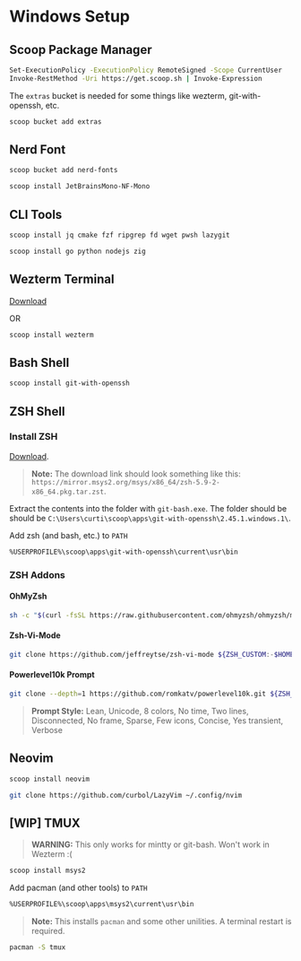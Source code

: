 # Windows Setup

## Scoop Package Manager

```sh
Set-ExecutionPolicy -ExecutionPolicy RemoteSigned -Scope CurrentUser
Invoke-RestMethod -Uri https://get.scoop.sh | Invoke-Expression
```

The `extras` bucket is needed for some things like wezterm, git-with-openssh, etc.

```sh
scoop bucket add extras
```

## Nerd Font

```sh
scoop bucket add nerd-fonts
```

```sh
scoop install JetBrainsMono-NF-Mono
```

## CLI Tools

```sh
scoop install jq cmake fzf ripgrep fd wget pwsh lazygit
```

```sh
scoop install go python nodejs zig
```

## Wezterm Terminal

[Download](https://wezfurlong.org/wezterm/install/windows.html#installing-on-windows)

OR

```sh
scoop install wezterm
```

## Bash Shell

```sh
scoop install git-with-openssh
```

## ZSH Shell

### Install ZSH

[Download](https://packages.msys2.org/package/zsh?repo=msys&variant=x86_64).

> **Note:** The download link should look something like this: `https://mirror.msys2.org/msys/x86_64/zsh-5.9-2-x86_64.pkg.tar.zst`.

Extract the contents into the folder with `git-bash.exe`. The folder should be should be `C:\Users\curti\scoop\apps\git-with-openssh\2.45.1.windows.1\`.

Add zsh (and bash, etc.) to `PATH`

```txt
%USERPROFILE%\scoop\apps\git-with-openssh\current\usr\bin
```

### ZSH Addons

#### OhMyZsh

```sh
sh -c "$(curl -fsSL https://raw.githubusercontent.com/ohmyzsh/ohmyzsh/master/tools/install.sh)" "" --keep-zshrc
```

#### Zsh-Vi-Mode

```sh
git clone https://github.com/jeffreytse/zsh-vi-mode ${ZSH_CUSTOM:-$HOME/.oh-my-zsh/custom}/plugins/zsh-vi-mode
```

#### Powerlevel10k Prompt

```sh
git clone --depth=1 https://github.com/romkatv/powerlevel10k.git ${ZSH_CUSTOM:-$HOME/.oh-my-zsh/custom}/themes/powerlevel10k
```

> **Prompt Style:** Lean, Unicode, 8 colors, No time, Two lines, Disconnected, No frame, Sparse, Few icons, Concise, Yes transient, Verbose

## Neovim

```sh
scoop install neovim
```

```sh
git clone https://github.com/curbol/LazyVim ~/.config/nvim
```

## [WIP] TMUX 

> **WARNING:** This only works for mintty or git-bash. Won't work in Wezterm :(

```sh
scoop install msys2
```

Add pacman (and other tools) to `PATH`

```txt
%USERPROFILE%\scoop\apps\msys2\current\usr\bin
```

> **Note:** This installs `pacman` and some other unilities. A terminal restart is required.

```sh
pacman -S tmux
```
